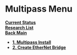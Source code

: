 # Multipass Menu

**[Current Status](../../../../development/status/weekly/current_status.md)**\
**[Research List](../../../research_list.md)**\
**[Back Main](../../../../README.md)**

- **[1. Multipass Install](multipass_install.md)**
- **[2. Create EtherNet Bridge](./create_bridge.md)**
